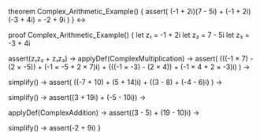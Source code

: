 theorem Complex_Arithmetic_Example() {
  assert(
    (-1 + 2i)(7 - 5i) + (-1 + 2i)(-3 + 4i) = -2 + 9i
  )
} ↔

proof Complex_Arithmetic_Example() {
  let z₁ = -1 + 2i
  let z₂ = 7 - 5i
  let z₃ = -3 + 4i

  assert(z₁z₂ + z₁z₃) →
  applyDef(ComplexMultiplication) →
  assert(
    (((-1 × 7) - (2 × -5)) + (-1 × -5 + 2 × 7)i) + 
    (((-1 × -3) - (2 × 4)) + (-1 × 4 + 2 × -3)i)
  ) →
  
  simplify() →
  assert(
    ((-7 + 10) + (5 + 14)i) + 
    ((3 - 8) + (-4 - 6)i)
  ) →
  
  simplify() →
  assert((3 + 19i) + (-5 - 10i)) →
  
  applyDef(ComplexAddition) →
  assert((3 - 5) + (19 - 10)i) →
  
  simplify() →
  assert(-2 + 9i)
}
